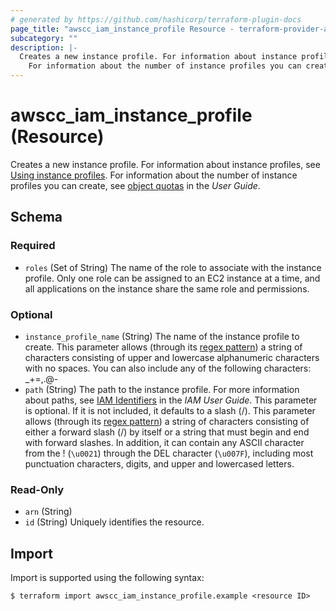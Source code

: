 ```yaml
---
# generated by https://github.com/hashicorp/terraform-plugin-docs
page_title: "awscc_iam_instance_profile Resource - terraform-provider-awscc"
subcategory: ""
description: |-
  Creates a new instance profile. For information about instance profiles, see Using instance profiles https://docs.aws.amazon.com/IAM/latest/UserGuide/id_roles_use_switch-role-ec2_instance-profiles.html.
    For information about the number of instance profiles you can create, see object quotas https://docs.aws.amazon.com/IAM/latest/UserGuide/reference_iam-quotas.html in the User Guide.
---
```


# awscc_iam_instance_profile (Resource)

Creates a new instance profile. For information about instance profiles, see [Using instance profiles](https://docs.aws.amazon.com/IAM/latest/UserGuide/id_roles_use_switch-role-ec2_instance-profiles.html).
  For information about the number of instance profiles you can create, see [object quotas](https://docs.aws.amazon.com/IAM/latest/UserGuide/reference_iam-quotas.html) in the *User Guide*.



<!-- schema generated by tfplugindocs -->
## Schema

### Required

- `roles` (Set of String) The name of the role to associate with the instance profile. Only one role can be assigned to an EC2 instance at a time, and all applications on the instance share the same role and permissions.

### Optional

- `instance_profile_name` (String) The name of the instance profile to create.
 This parameter allows (through its [regex pattern](https://docs.aws.amazon.com/http://wikipedia.org/wiki/regex)) a string of characters consisting of upper and lowercase alphanumeric characters with no spaces. You can also include any of the following characters: _+=,.@-
- `path` (String) The path to the instance profile. For more information about paths, see [IAM Identifiers](https://docs.aws.amazon.com/IAM/latest/UserGuide/Using_Identifiers.html) in the *IAM User Guide*.
 This parameter is optional. If it is not included, it defaults to a slash (/).
 This parameter allows (through its [regex pattern](https://docs.aws.amazon.com/http://wikipedia.org/wiki/regex)) a string of characters consisting of either a forward slash (/) by itself or a string that must begin and end with forward slashes. In addition, it can contain any ASCII character from the ! (``\u0021``) through the DEL character (``\u007F``), including most punctuation characters, digits, and upper and lowercased letters.

### Read-Only

- `arn` (String)
- `id` (String) Uniquely identifies the resource.

## Import

Import is supported using the following syntax:

```shell
$ terraform import awscc_iam_instance_profile.example <resource ID>
```
